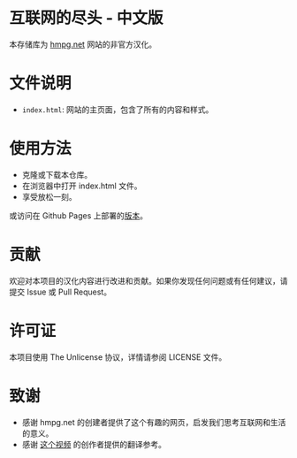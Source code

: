 # 互联网的尽头 - 中文版
本存储库为 [hmpg.net](https://hmpg.net/) 网站的非官方汉化。

# 文件说明
- `index.html`: 网站的主页面，包含了所有的内容和样式。

# 使用方法
- 克隆或下载本仓库。
- 在浏览器中打开 index.html 文件。
- 享受放松一刻。

或访问在 Github Pages 上部署的[版本](https://ce-daros.github.io/End-of-the-Internet-Chinese/)。

# 贡献
欢迎对本项目的汉化内容进行改进和贡献。如果你发现任何问题或有任何建议，请提交 Issue 或 Pull Request。

# 许可证
本项目使用 The Unlicense 协议，详情请参阅 LICENSE 文件。

# 致谢
- 感谢 hmpg.net 的创建者提供了这个有趣的网页，启发我们思考互联网和生活的意义。
- 感谢 [这个视频](https://www.bilibili.com/video/BV1RN411S7P8) 的创作者提供的翻译参考。
